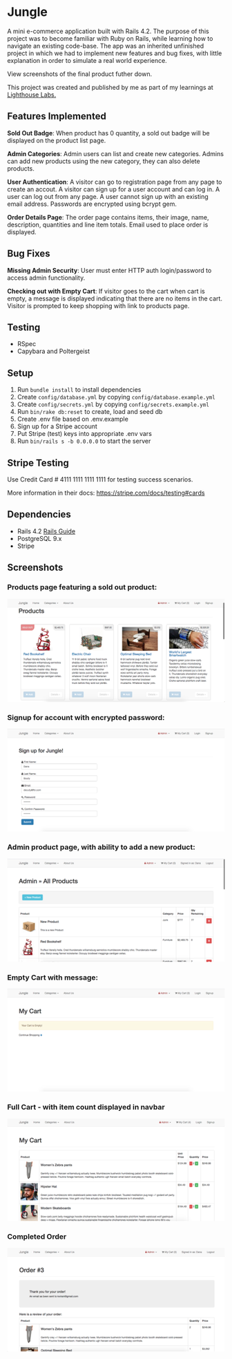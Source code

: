 # Jungle

A mini e-commerce application built with Rails 4.2. The purpose of this project was to become familiar with Ruby on Rails, while learning how to navigate an existing code-base. The app was an inherited unfinished project in which we had to implement new features and bug fixes, with little explanation in order to simulate a real world experience. 

View screenshots of the final product futher down.

This project was created and published by me as part of my learnings at [Lighthouse Labs.](https://www.lighthouselabs.ca/)

## Features Implemented
<b> Sold Out Badge</b>: When product has 0 quantity, a sold out badge will be displayed on the product list page.

<b> Admin Categories</b>: Admin users can list and create new categories. Admins can add new products using the new category, they can also delete products.

<b> User Authentication</b>: A visitor can go to registration page from any page to create an accout. A visitor can sign up for a user account and can log in. A user can log out from any page. A user cannot sign up with an existing email address. Passwords are encrypted using bcrypt gem.

<b>Order Details Page</b>:
 The order page contains items, their image, name, description, quantities and line item totals. Email used to place order is displayed.

## Bug Fixes
<b>Missing Admin Security</b>: User must enter HTTP auth login/password to access admin functionality.

<b>Checking out with Empty Cart</b>: If visitor goes to the cart when cart is empty, a message is displayed indicating that there are no items in the cart. Visitor is prompted to keep shopping with link to products page.

## Testing
- RSpec
- Capybara and Poltergeist

## Setup

1. Run `bundle install` to install dependencies
2. Create `config/database.yml` by copying `config/database.example.yml`
3. Create `config/secrets.yml` by copying `config/secrets.example.yml`
4. Run `bin/rake db:reset` to create, load and seed db
5. Create .env file based on .env.example
6. Sign up for a Stripe account
7. Put Stripe (test) keys into appropriate .env vars
8. Run `bin/rails s -b 0.0.0.0` to start the server

## Stripe Testing

Use Credit Card # 4111 1111 1111 1111 for testing success scenarios.

More information in their docs: <https://stripe.com/docs/testing#cards>

## Dependencies

* Rails 4.2 [Rails Guide](http://guides.rubyonrails.org/v4.2/)
* PostgreSQL 9.x
* Stripe

## Screenshots

### Products page featuring a sold out product:
!["soldout-product"](https://github.com/JehanneH/jungle-rails/blob/master/app/assets/images/soldout-product.png?raw=true)

### Signup for account with encrypted password:
!["signup"](https://github.com/JehanneH/jungle-rails/blob/master/app/assets/images/signup-feature.png?raw=true)

### Admin product page, with ability to add a new product:
!["admin"](https://github.com/JehanneH/jungle-rails/blob/master/app/assets/images/admin-product-new.png?raw=true)

### Empty Cart with message:
!["empty-cart"](https://github.com/JehanneH/jungle-rails/blob/master/app/assets/images/empty-cart.png?raw=true)

### Full Cart - with item count displayed in navbar
!["full-cart"](https://github.com/JehanneH/jungle-rails/blob/master/app/assets/images/full-cart.png?raw=true)

### Completed Order
!["completed-order"](https://github.com/JehanneH/jungle-rails/blob/master/app/assets/images/completed-order.png?raw=true)

